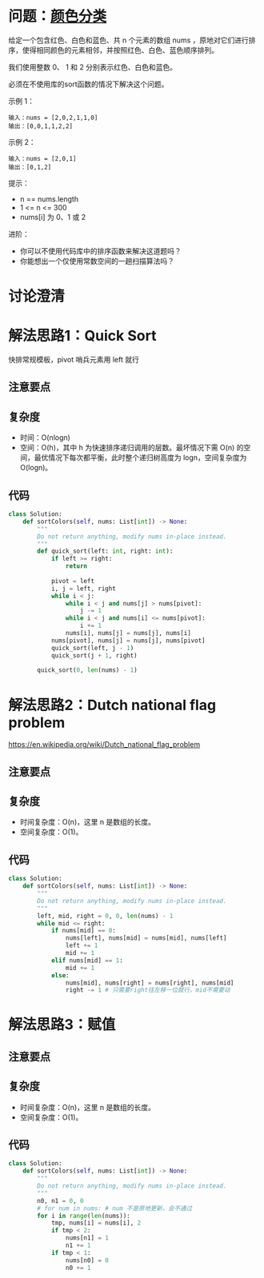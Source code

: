 # 问题：[颜色分类](https://leetcode.cn/problems/sort-colors/)

给定一个包含红色、白色和蓝色、共 n 个元素的数组 nums ，原地对它们进行排序，使得相同颜色的元素相邻，并按照红色、白色、蓝色顺序排列。

我们使用整数 0、 1 和 2 分别表示红色、白色和蓝色。

必须在不使用库的sort函数的情况下解决这个问题。

示例 1：

```
输入：nums = [2,0,2,1,1,0]
输出：[0,0,1,1,2,2]
```

示例 2：

```
输入：nums = [2,0,1]
输出：[0,1,2]
```

提示：

- n == nums.length
- 1 <= n <= 300
- nums[i] 为 0、1 或 2 

进阶：

- 你可以不使用代码库中的排序函数来解决这道题吗？
- 你能想出一个仅使用常数空间的一趟扫描算法吗？

# 讨论澄清

# 解法思路1：Quick Sort

快排常规模板，pivot 哨兵元素用 left 就行

## 注意要点

## 复杂度

- 时间：O(nlogn)
- 空间：O(h)，其中 h 为快速排序递归调用的层数。最坏情况下需 O(n) 的空间，最优情况下每次都平衡，此时整个递归树高度为 logn，空间复杂度为 O(logn)。

## 代码

```python
class Solution:
    def sortColors(self, nums: List[int]) -> None:
        """
        Do not return anything, modify nums in-place instead.
        """
        def quick_sort(left: int, right: int):
            if left >= right:
                return
  
            pivot = left
            i, j = left, right
            while i < j:
                while i < j and nums[j] > nums[pivot]:
                    j -= 1
                while i < j and nums[i] <= nums[pivot]:
                    i += 1
                nums[i], nums[j] = nums[j], nums[i]
            nums[pivot], nums[j] = nums[j], nums[pivot]
            quick_sort(left, j - 1)
            quick_sort(j + 1, right)
  
        quick_sort(0, len(nums) - 1)
```

# 解法思路2：Dutch national flag problem

https://en.wikipedia.org/wiki/Dutch_national_flag_problem

## 注意要点

## 复杂度

* 时间复杂度：O(n)，这里 n 是数组的长度。
* 空间复杂度：O(1)。

## 代码

```python
class Solution:
    def sortColors(self, nums: List[int]) -> None:
        """
        Do not return anything, modify nums in-place instead.
        """
        left, mid, right = 0, 0, len(nums) - 1
        while mid <= right:
            if nums[mid] == 0:
                nums[left], nums[mid] = nums[mid], nums[left]
                left += 1
                mid += 1
            elif nums[mid] == 1:
                mid += 1
            else:
                nums[mid], nums[right] = nums[right], nums[mid]
                right -= 1 # 只需要right往左移一位就行，mid不需要动
```

# 解法思路3：赋值

## 注意要点

## 复杂度

* 时间复杂度：O(n)，这里 n 是数组的长度。
* 空间复杂度：O(1)。

## 代码

```python
class Solution:
    def sortColors(self, nums: List[int]) -> None:
        """
        Do not return anything, modify nums in-place instead.
        """
        n0, n1 = 0, 0
        # for num in nums: # num 不是原地更新，会不通过
        for i in range(len(nums)):
            tmp, nums[i] = nums[i], 2
            if tmp < 2:
                nums[n1] = 1
                n1 += 1
            if tmp < 1:
                nums[n0] = 0
                n0 += 1
```
